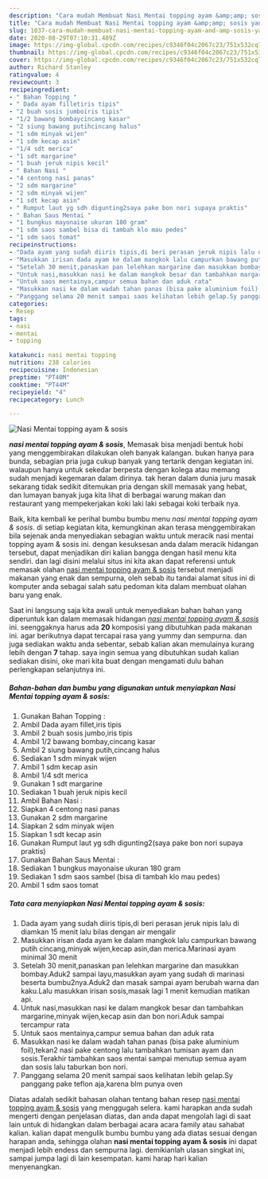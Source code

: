 ```yaml
---
description: "Cara mudah Membuat Nasi Mentai topping ayam &amp;amp; sosis yang Menggugah Selera"
title: "Cara mudah Membuat Nasi Mentai topping ayam &amp;amp; sosis yang Menggugah Selera"
slug: 1037-cara-mudah-membuat-nasi-mentai-topping-ayam-and-amp-sosis-yang-menggugah-selera
date: 2020-08-29T07:10:31.489Z
image: https://img-global.cpcdn.com/recipes/c9346f04c2067c23/751x532cq70/nasi-mentai-topping-ayam-sosis-foto-resep-utama.jpg
thumbnail: https://img-global.cpcdn.com/recipes/c9346f04c2067c23/751x532cq70/nasi-mentai-topping-ayam-sosis-foto-resep-utama.jpg
cover: https://img-global.cpcdn.com/recipes/c9346f04c2067c23/751x532cq70/nasi-mentai-topping-ayam-sosis-foto-resep-utama.jpg
author: Richard Stanley
ratingvalue: 4
reviewcount: 3
recipeingredient:
- " Bahan Topping "
- " Dada ayam filletiris tipis"
- "2 buah sosis jumboiris tipis"
- "1/2 bawang bombaycincang kasar"
- "2 siung bawang putihcincang halus"
- "1 sdm minyak wijen"
- "1 sdm kecap asin"
- "1/4 sdt merica"
- "1 sdt margarine"
- "1 buah jeruk nipis kecil"
- " Bahan Nasi "
- "4 centong nasi panas"
- "2 sdm margarine"
- "2 sdm minyak wijen"
- "1 sdt kecap asin"
- " Rumput laut yg sdh digunting2saya pake bon nori supaya praktis"
- " Bahan Saus Mentai "
- "1 bungkus mayonaise ukuran 180 gram"
- "1 sdm saos sambel bisa di tambah klo mau pedes"
- "1 sdm saos tomat"
recipeinstructions:
- "Dada ayam yang sudah diiris tipis,di beri perasan jeruk nipis lalu di diamkan 15 menit lalu bilas dengan air mengalir"
- "Masukkan irisan dada ayam ke dalam mangkok lalu campurkan bawang putih cincang,minyak wijen,kecap asin,dan merica.Marinasi ayam minimal 30 menit"
- "Setelah 30 menit,panaskan pan lelehkan margarine dan masukkan bombay.Aduk2 sampai layu,masukkan ayam yang sudah di marinasi beserta bumbu2nya.Aduk2 dan masak sampai ayam berubah warna dan kaku.Lalu masukkan irisan sosis,masak lagi 1 menit kemudian matikan api."
- "Untuk nasi,masukkan nasi ke dalam mangkok besar dan tambahkan margarine,minyak wijen,kecap asin dan bon nori.Aduk sampai tercampur rata"
- "Untuk saos mentainya,campur semua bahan dan aduk rata"
- "Masukkan nasi ke dalam wadah tahan panas (bisa pake aluminium foil),tekan2 nasi pake centong lalu tambahkan tumisan ayam dan sosis.Terakhir tambahkan saos mentai sampai menutup semua ayam dan sosis lalu taburkan bon nori."
- "Panggang selama 20 menit sampai saos kelihatan lebih gelap.Sy panggang pake teflon aja,karena blm punya oven"
categories:
- Resep
tags:
- nasi
- mentai
- topping

katakunci: nasi mentai topping 
nutrition: 238 calories
recipecuisine: Indonesian
preptime: "PT40M"
cooktime: "PT44M"
recipeyield: "4"
recipecategory: Lunch

---
```



![Nasi Mentai topping ayam &amp; sosis](https://img-global.cpcdn.com/recipes/c9346f04c2067c23/751x532cq70/nasi-mentai-topping-ayam-sosis-foto-resep-utama.jpg)

<b><i>nasi mentai topping ayam &amp; sosis</i></b>, Memasak bisa menjadi bentuk hobi yang menggembirakan dilakukan oleh banyak kalangan. bukan hanya para bunda, sebagian pria juga cukup banyak yang tertarik dengan kegiatan ini. walaupun hanya untuk sekedar berpesta dengan kolega atau memang sudah menjadi kegemaran dalam dirinya. tak heran dalam dunia juru masak sekarang tidak sedikit ditemukan pria dengan skill memasak yang hebat, dan lumayan banyak juga kita lihat di berbagai warung makan dan restaurant yang mempekerjakan koki laki laki sebagai koki terbaik nya.



Baik, kita kembali ke perihal bumbu bumbu menu <i>nasi mentai topping ayam &amp; sosis</i>. di setiap kegiatan kita, kemungkinan akan terasa menggembirakan bila sejenak anda menyediakan sebagian waktu untuk meracik nasi mentai topping ayam &amp; sosis ini. dengan kesuksesan anda dalam meracik hidangan tersebut, dapat menjadikan diri kalian bangga dengan hasil menu kita sendiri. dan lagi disini melalui situs ini kita akan dapat referensi untuk memasak olahan <u>nasi mentai topping ayam &amp; sosis</u> tersebut menjadi makanan yang enak dan sempurna, oleh sebab itu tandai alamat situs ini di komputer anda sebagai salah satu pedoman kita dalam membuat olahan baru yang enak.


Saat ini langsung saja kita awali untuk menyediakan bahan bahan yang diperuntuk kan dalam memasak hidangan <u><i>nasi mentai topping ayam &amp; sosis</i></u> ini. seenggaknya harus ada <b>20</b> komposisi yang dibutuhkan pada makanan ini. agar berikutnya dapat tercapai rasa yang yummy dan sempurna. dan juga sediakan waktu anda sebentar, sebab kalian akan memulainya kurang lebih dengan <b>7</b> tahap. saya ingin semua yang dibutuhkan sudah kalian sediakan disini, oke mari kita buat dengan mengamati dulu bahan perlengkapan selanjutnya ini.

<!--inarticleads1-->

##### Bahan-bahan dan bumbu yang digunakan untuk menyiapkan Nasi Mentai topping ayam &amp; sosis:

1. Gunakan  Bahan Topping :
1. Ambil  Dada ayam fillet,iris tipis
1. Ambil 2 buah sosis jumbo,iris tipis
1. Ambil 1/2 bawang bombay,cincang kasar
1. Ambil 2 siung bawang putih,cincang halus
1. Sediakan 1 sdm minyak wijen
1. Ambil 1 sdm kecap asin
1. Ambil 1/4 sdt merica
1. Gunakan 1 sdt margarine
1. Sediakan 1 buah jeruk nipis kecil
1. Ambil  Bahan Nasi :
1. Siapkan 4 centong nasi panas
1. Gunakan 2 sdm margarine
1. Siapkan 2 sdm minyak wijen
1. Siapkan 1 sdt kecap asin
1. Gunakan  Rumput laut yg sdh digunting2(saya pake bon nori supaya praktis)
1. Gunakan  Bahan Saus Mentai :
1. Sediakan 1 bungkus mayonaise ukuran 180 gram
1. Sediakan 1 sdm saos sambel (bisa di tambah klo mau pedes)
1. Ambil 1 sdm saos tomat




<!--inarticleads2-->

##### Tata cara menyiapkan Nasi Mentai topping ayam &amp; sosis:

1. Dada ayam yang sudah diiris tipis,di beri perasan jeruk nipis lalu di diamkan 15 menit lalu bilas dengan air mengalir
1. Masukkan irisan dada ayam ke dalam mangkok lalu campurkan bawang putih cincang,minyak wijen,kecap asin,dan merica.Marinasi ayam minimal 30 menit
1. Setelah 30 menit,panaskan pan lelehkan margarine dan masukkan bombay.Aduk2 sampai layu,masukkan ayam yang sudah di marinasi beserta bumbu2nya.Aduk2 dan masak sampai ayam berubah warna dan kaku.Lalu masukkan irisan sosis,masak lagi 1 menit kemudian matikan api.
1. Untuk nasi,masukkan nasi ke dalam mangkok besar dan tambahkan margarine,minyak wijen,kecap asin dan bon nori.Aduk sampai tercampur rata
1. Untuk saos mentainya,campur semua bahan dan aduk rata
1. Masukkan nasi ke dalam wadah tahan panas (bisa pake aluminium foil),tekan2 nasi pake centong lalu tambahkan tumisan ayam dan sosis.Terakhir tambahkan saos mentai sampai menutup semua ayam dan sosis lalu taburkan bon nori.
1. Panggang selama 20 menit sampai saos kelihatan lebih gelap.Sy panggang pake teflon aja,karena blm punya oven




Diatas adalah sedikit bahasan olahan tentang bahan resep <u>nasi mentai topping ayam &amp; sosis</u> yang menggugah selera. kami harapkan anda sudah mengerti dengan penjelasan diatas, dan anda dapat mengolah lagi di saat lain untuk di hidangkan dalam berbagai acara acara family atau sahabat kalian. kalian dapat mengulik bumbu bumbu yang ada diatas sesuai dengan harapan anda, sehingga olahan <b>nasi mentai topping ayam &amp; sosis</b> ini dapat menjadi lebih endess dan sempurna lagi. demikianlah ulasan singkat ini, sampai jumpa lagi di lain kesempatan. kami harap hari kalian menyenangkan.
